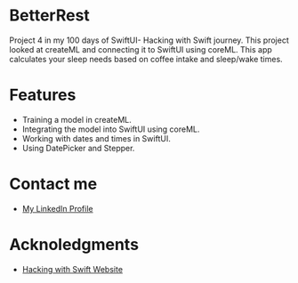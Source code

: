 # BetterRest 
Project 4 in my 100 days of SwiftUI- Hacking with Swift journey. This project looked at createML and connecting it to SwiftUI using coreML. 
This app calculates your sleep needs based on coffee intake and sleep/wake times.
# Features
- Training a model in createML.
- Integrating the model into SwiftUI using coreML.
- Working with dates and times in SwiftUI.
- Using DatePicker and Stepper.
# Contact me
- [My LinkedIn Profile](https://www.linkedin.com/in/grace-couch-b67786334/) 
# Acknoledgments
- [Hacking with Swift Website](https://www.hackingwithswift.com)
